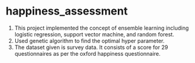 # happiness_assessment
1. This project implemented the concept of ensemble learning including logistic regression, support vector machine, and random forest.
2. Used genetic algorithm to find the optimal hyper parameter.
3. The dataset given is survey data. It consists of a score for 29 questionnaires as per the oxford happiness questionnaire.

